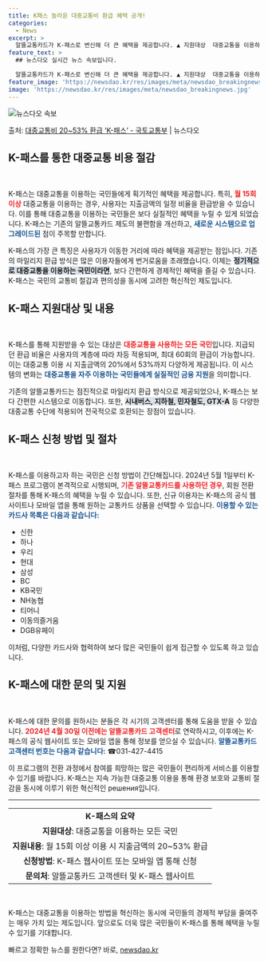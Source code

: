```yaml
---
title: K패스 놀라운 대중교통비 환급 혜택 공개!
categories:
  - News
excerpt: >
  알뜰교통카드가 K-패스로 변신해 더 큰 혜택을 제공합니다. ▲ 지원대상  대중교통을 이용하는 모든 국민   …
feature_text: >
  ## 뉴스다오 실시간 뉴스 속보입니다.

  알뜰교통카드가 K-패스로 변신해 더 큰 혜택을 제공합니다. ▲ 지원대상  대중교통을 이용하는 모든 국민   …
feature_image: 'https://newsdao.kr/res/images/meta/newsdao_breakingnews.jpg'
image: 'https://newsdao.kr/res/images/meta/newsdao_breakingnews.jpg'
---
```


![뉴스다오 속보](https://newsdao.kr/res/images/meta/newsdao_breakingnews.jpg)

<p>출처: <a href="https://newsdao.kr/3693" rel="dofollow">대중교통비 20~53% 환급 ‘K-패스’  - 국토교통부</a> | 뉴스다오</p>

<h2 data-ke-size="size26">K-패스를 통한 대중교통 비용 절감</h2>

<p data-ke-size="size16">&nbsp;</p>
K-패스는 대중교통을 이용하는 국민들에게 획기적인 혜택을 제공합니다. 특히, <b><span style="color: #ee2323;">월 15회 이상</span></b> 대중교통을 이용하는 경우, 사용자는 지출금액의 일정 비율을 환급받을 수 있습니다. 이를 통해 대중교통을 이용하는 국민들은 보다 실질적인 혜택을 누릴 수 있게 되었습니다. K-패스는 기존의 알뜰교통카드 제도의 불편함을 개선하고, <b><span style="color: #1a5490;">새로운 시스템으로 업그레이드된</span></b> 점이 주목할 만합니다.

K-패스의 가장 큰 특징은 사용자가 이동한 거리에 따라 혜택을 제공받는 점입니다. 기존의 마일리지 환급 방식은 많은 이용자들에게 번거로움을 초래했습니다. 이제는 <b><span style="background-color: #21538527;">정기적으로 대중교통을 이용하는 국민이라면</span></b>, 보다 간편하게 경제적인 혜택을 즐길 수 있습니다. K-패스는 국민의 교통비 절감과 편의성을 동시에 고려한 혁신적인 제도입니다.

<h2 data-ke-size="size26">K-패스 지원대상 및 내용</h2>

<p data-ke-size="size16">&nbsp;</p>
K-패스를 통해 지원받을 수 있는 대상은 <b><span style="color: #ee2323;">대중교통을 사용하는 모든 국민</span></b>입니다. 지급되던 환급 비율은 사용자의 계층에 따라 차등 적용되며, 최대 60회의 환급이 가능합니다. 이는 대중교통 이용 시 지출금액의 20%에서 53%까지 다양하게 제공됩니다. 이 시스템의 변화는 <b><span style="color: #1a5490;">대중교통을 자주 이용하는 국민들에게 실질적인 금융 지원</span></b>을 의미합니다.

기존의 알뜰교통카드는 점진적으로 마일리지 환급 방식으로 제공되었으나, K-패스는 보다 간편한 시스템으로 이동합니다. 또한, <b><span style="background-color: #21538527;">시내버스, 지하철, 민자철도, GTX-A</span></b> 등 다양한 대중교통 수단에 적용되어 전국적으로 호환되는 장점이 있습니다.

<h2 data-ke-size="size26">K-패스 신청 방법 및 절차</h2>

<p data-ke-size="size16">&nbsp;</p>
K-패스를 이용하고자 하는 국민은 신청 방법이 간단해집니다. 2024년 5월 1일부터 K-패스 프로그램이 본격적으로 시행되며, <b><span style="color: #ee2323;">기존 알뜰교통카드를 사용하던 경우</span></b>, 회원 전환 절차를 통해 K-패스의 혜택을 누릴 수 있습니다. 또한, 신규 이용자는 K-패스의 공식 웹사이트나 모바일 앱을 통해 원하는 교통카드 상품을 선택할 수 있습니다. <b><span style="color: #1a5490;">이용할 수 있는 카드사 목록은 다음과 같습니다:</span></b>

<ul>
  <li>신한</li>
  <li>하나</li>
  <li>우리</li>
  <li>현대</li>
  <li>삼성</li>
  <li>BC</li>
  <li>KB국민</li>
  <li>NH농협</li>
  <li>티머니</li>
  <li>이동의즐거움</li>
  <li>DGB유페이</li>
</ul>

이처럼, 다양한 카드사와 협력하여 보다 많은 국민들이 쉽게 접근할 수 있도록 하고 있습니다.

<h2 data-ke-size="size26">K-패스에 대한 문의 및 지원</h2>

<p data-ke-size="size16">&nbsp;</p>
K-패스에 대한 문의를 원하시는 분들은 각 시기의 고객센터를 통해 도움을 받을 수 있습니다. <b><span style="color: #ee2323;">2024년 4월 30일 이전에는 알뜰교통카드 고객센터</span></b>로 연락하시고, 이후에는 K-패스의 공식 웹사이트 또는 모바일 앱을 통해 정보를 얻으실 수 있습니다. <b><span style="color: #1a5490;">알뜰교통카드 고객센터 번호는 다음과 같습니다:</span></b> ☎031-427-4415

이 프로그램의 전환 과정에서 참여를 희망하는 많은 국민들이 편리하게 서비스를 이용할 수 있기를 바랍니다. K-패스는 지속 가능한 대중교통 이용을 통해 환경 보호와 교통비 절감을 동시에 이루기 위한 혁신적인 решения입니다.

<hr>
<table>
  <tr>
    <td style="text-align: center; height: 17px;"><b>K-패스의 요약</b></td>
  </tr>
  <tr>
    <td style="text-align: center; height: 17px;"><b>지원대상</b>: 대중교통을 이용하는 모든 국민</td>
  </tr>
  <tr>
    <td style="text-align: center; height: 17px;"><b>지원내용</b>: 월 15회 이상 이용 시 지출금액의 20~53% 환급</td>
  </tr>
  <tr>
    <td style="text-align: center; height: 17px;"><b>신청방법</b>: K-패스 웹사이트 또는 모바일 앱 통해 신청</td>
  </tr>
  <tr>
    <td style="text-align: center; height: 17px;"><b>문의처</b>: 알뜰교통카드 고객센터 및 K-패스 웹사이트</td>
  </tr>
</table>

<p data-ke-size="size16">&nbsp;</p>
K-패스는 대중교통을 이용하는 방법을 혁신하는 동시에 국민들의 경제적 부담을 줄여주는 매우 가치 있는 제도입니다. 앞으로도 더욱 많은 국민들이 K-패스를 통해 혜택을 누릴 수 있기를 기대합니다. 

빠르고 정확한 뉴스를 원한다면? 바로, <a href="https://newsdao.kr" rel="dofollow">newsdao.kr</a>


